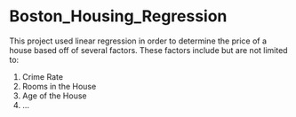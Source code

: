 # Boston_Housing_Regression

This project used linear regression in order to determine the price of a house based off of several factors. These factors include but are not limited to: 
  1. Crime Rate
  2. Rooms in the House
  3. Age of the House
  4. ...
